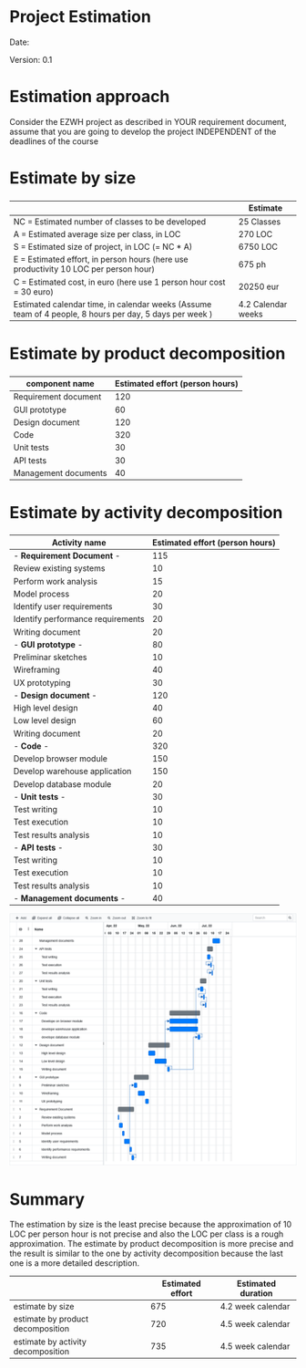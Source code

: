 # Project Estimation  
Date:

Version: 0.1


# Estimation approach
Consider the EZWH  project as described in YOUR requirement document, assume that you are going to develop the project INDEPENDENT of the deadlines of the course
# Estimate by size
### 
|             | Estimate                        |             
| ----------- | ------------------------------- |  
| NC =  Estimated number of classes to be developed   |                        25 Classes|             
|  A = Estimated average size per class, in LOC       |         270  LOC                 | 
| S = Estimated size of project, in LOC (= NC * A) |6750 LOC|
| E = Estimated effort, in person hours (here use productivity 10 LOC per person hour)  |                        675 ph              |   
| C = Estimated cost, in euro (here use 1 person hour cost = 30 euro) | 20250 eur| 
| Estimated calendar time, in calendar weeks (Assume team of 4 people, 8 hours per day, 5 days per week ) |             4.2 Calendar weeks        |               

# Estimate by product decomposition
### 
|         component name    | Estimated effort (person hours)   |             
| ----------- | ------------------------------- | 
| Requirement document |120|
| GUI prototype |60|
| Design document |120|
| Code |320|
| Unit tests |30|
| API tests |30|
| Management documents  |40|



# Estimate by activity decomposition
### 
|         Activity name    | Estimated effort (person hours)   |             
| ----------- | ------------------------------- | 
| - __Requirement Document__ -                  |115|
| Review existing systems                       |10|
| Perform work analysis                         |15|
| Model process                                 |20|
| Identify user requirements                    |30|
| Identify performance requirements             |20|
| Writing document                              |20|
| - __GUI prototype__ -                         |80|
| Preliminar sketches                           |10|
| Wireframing                                   |40|
| UX prototyping                                |30|
| - __Design document__ -                       |120|
| High level design                             |40|
| Low level design                              |60|
| Writing document                              |20|
| - __Code__ -                                  |320|
| Develop browser module                        |150|
| Develop warehouse application                 |150|
| Develop database module                       |20|
| - __Unit tests__ -                            |30|
| Test writing                                  |10|
| Test execution                                |10|
| Test results analysis                         |10|
| - __API tests__ -                             |30|
| Test writing                                  |10|
| Test execution                                |10|
| Test results analysis                         |10|
| - __Management documents__ -                  |40|


![Gantt diagram](./img/ezWH_GANTT.png "Gantt diagram")

# Summary

The estimation by size is the least precise because the approximation of 10 LOC per person hour is not precise and also the LOC per class is a rough approximation.
The estimate by product decomposition is more precise and the result is similar to the one by activity decomposition because the last one is a more detailed description.

|             | Estimated effort                        |   Estimated duration |          
| ----------- | ------------------------------- | ---------------|
| estimate by size |675|4.2 week calendar
| estimate by product decomposition |720| 4.5 week calendar
| estimate by activity decomposition |735| 4.5 week calendar





